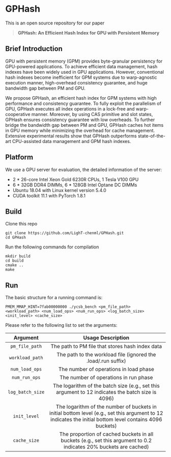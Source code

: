 # GPHash
This is an open source repository for our paper

> **GPHash: An Efficient Hash Index for GPU with Persistent Memory**
>

## Brief Introduction

GPU with persistent memory (GPM) provides byte-granular persistency for GPU-powered applications. To achieve efficient data management, hash indexes have been widely used in GPU applications. However, conventional hash indexes become inefficient for GPM systems due to warp-agnostic execution manner, high-overhead consistency guarantee, and huge bandwidth gap between PM and GPU. 

We propose GPHash, an efficient hash index for GPM systems with high performance and consistency guarantee. To fully exploit the parallelism of GPU, GPHash executes all index operations in a lock-free and warp-cooperative manner. Moreover, by using CAS primitive and slot states, GPHash ensures consistency guarantee with low overheads. To further bridge the bandwidth gap between PM and GPU, GPHash caches hot items in GPU memory while minimizing the overhead for cache management. Extensive experimental results show that GPHash outperforms state-of-the-art CPU-assisted data management and GPM hash indexes. 

## Platform
We use a GPU server for evaluation, the detailed information of the server:
* 2 \* 26-core Intel Xeon Gold 6230R CPUs, 1 Tesla V100 GPU
* 6 \* 32GB DDR4 DIMMs, 6 \* 128GB Intel Optane DC DIMMs
* Ubuntu 18.04 with Linux kernel version 5.4.0
* CUDA toolkit 11.1 with PyTorch 1.8.1

## Build
Clone this repo
```
git clone https://github.com/LighT-chenml/GPHash.git
cd GPHash 
```

Run the following commands for compilation
```
mkdir build
cd build
cmake ..
make
```
## Run
The basic structure for a running command is:
```
PMEM_MMAP_HINT=7fab00000000 ./ycsb_bench <pm_file_path> <workload_path> <num_load_ops> <num_run_ops> <log_batch_size> <init_level> <cache_size>
```

Please refer to the following list to set the arguments:

| Argument | Usage Description |
|:----------:|:-------------------:|
| `pm_file_path` | The path to PM file that stores hash index data|
| `workload_path` | The path to the workload file (ignored the .load/.run suffix) |
| `num_load_ops` | The number of operations in load phase |
| `num_run_ops` | The number of operations in run phase|
| `log_batch_size` | The logarithm of the batch size (e.g., set this argument to 12 indicates the batch size is 4096) |
| `init_level` | The logarithm of the number of buckets in initial bottom level (e.g., set this argument to 12 indicates the initial bottom level contains 4096 buckets) |
| `cache_size` | The proportion of cached buckets in all buckets (e.g., set this argument to 0.2 indicates 20% buckets are cached) |

